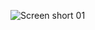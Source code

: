 ![Screen short 01](https://github.com/Arun12kumar/personal_website/blob/master/personal_website_bootstrap/screenshorts/personel%20website.png)
